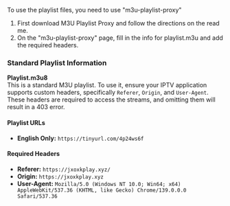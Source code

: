 To use the playlist files, you need to use "m3u-playlist-proxy"

1. First download M3U Playlist Proxy and follow the directions on the read me. 
2. On the "m3u-playlist-proxy" page, fill in the info for playlist.m3u and add the required headers.

### Standard Playlist Information

**Playlist.m3u8**  
This is a standard M3U playlist. To use it, ensure your IPTV application supports custom headers, specifically `Referer`, `Origin`, and `User-Agent`. These headers are required to access the streams, and omitting them will result in a 403 error.

#### Playlist URLs
- **English Only:** `https://tinyurl.com/4p24ws6f`

#### Required Headers
- **Referer:** `https://jxoxkplay.xyz/`
- **Origin:** `https://jxoxkplay.xyz`
- **User-Agent:** `Mozilla/5.0 (Windows NT 10.0; Win64; x64) AppleWebKit/537.36 (KHTML, like Gecko) Chrome/139.0.0.0 Safari/537.36`
